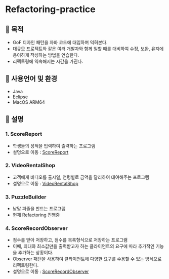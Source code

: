 # Refactoring-practice

## 📌 목적
- GoF 디자인 패턴을 자바 코드에 대입하며 익혀본다.
- 대규모 프로젝트와 같은 여러 개발자와 함께 일할 때를 대비하여 수정, 보완, 유지에 용이하게 작성하는 방법을 연습한다.
- 리팩토링에 익숙해지는 시간을 가진다.

## 📌 사용언어 및 환경
- Java
- Eclipse
- MacOS ARM64 

## 📌 설명
### 1. ScoreReport
- 학생들의 성적을 입력하여 출력하는 프로그램
- 설명으로 이동 : [ScoreReport](https://github.com/Tigerfriend1/Refactoring-practice/tree/main/ScoreReport)

### 2. VideoRentalShop
- 고객에게 비디오를 출시일, 연령별로 금액을 달리하여 대여해주는 프로그램
- 설명으로 이동 : [VideoRentalShop](https://github.com/Tigerfriend1/Refactoring-practice/tree/main/VideoRentalShop)


### 3. PuzzleBuilder
- 낱말 퍼즐을 만드는 프로그램
- 현재 Refactoring 진행중

### 4. ScoreRecordObserver
- 점수를 받아 저장하고, 점수를 목록형식으로 저장하는 프로그램
- 이때, 최대와 최소값만을 출력받고자 하는 클라이언트의 요구에 따라 추가적인 기능을 추가하는 상황이다.
- Observer 패턴을 사용하여 클라이언트에 다양한 요구를 수용할 수 있는 방식으로 리팩토링한다.
- 설명으로 이동 : [ScoreRecordObserver](https://github.com/Tigerfriend1/Refactoring-practice/tree/main/ScoreRecordObserver)

